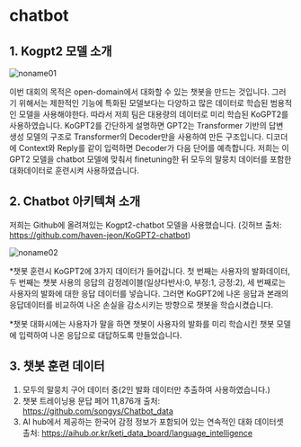 # chatbot
## 1. Kogpt2 모델 소개
![noname01](https://user-images.githubusercontent.com/57859679/99677988-acba2d00-2abd-11eb-9ef2-5be6d965d2cb.png)

이번 대회의 목적은 open-domain에서 대화할 수 있는 챗봇을 만드는 것입니다. 그러기 위해서는 제한적인 기능에 특화된 모델보다는 다양하고 많은 데이터로 학습된 범용적인 모델을 사용해야한다. 따라서 저희 팀은 대용량의 데이터로 미리 학습된 KoGPT2를 사용하였습니다.
KoGPT2를 간단하게 설명하면 GPT2는 Transformer 기반의 답변 생성 모델의 구조로 Transformer의 Decoder만을 사용하여 만든 구조입니다. 디코더에 Context와 Reply를 같이 입력하면 Decoder가 다음 단어를 예측합니다. 저희는 이 GPT2 모델을 chatbot 모델에 맞춰서 finetuning한 뒤 모두의 말뭉치 데이터를 포함한 대화데이터로 훈련시켜 사용하였습니다.

## 2. Chatbot 아키텍쳐 소개
저희는 Github에 올려져있는 Kogpt2-chatbot 모델을 사용했습니다.
(깃허브 출처: https://github.com/haven-jeon/KoGPT2-chatbot)


![noname02](https://user-images.githubusercontent.com/57859679/99680189-1fc4a300-2ac0-11eb-9f99-723a559201b0.png)

*챗봇 훈련시 KoGPT2에 3가지 데이터가 들어갑니다. 첫 번째는 사용자의 발화데이터, 두 번째는 챗봇 사용의 응답의 감정레이블(일상다반사:0, 부정:1, 긍정:2), 세 번째로는 사용자의 발화에 대한 응답 데이터를 넣습니다. 그러면 KoGPT2에 나온 응답과 본래의 응답데이터를 비교하여 나온 손실을 감소시키는 방향으로 챗봇을 학습시켰습니다.

*챗봇 대화시에는 사용자가 말을 하면 챗봇이 사용자의 발화를 미리 학습시킨 챗봇 모델에 입력하여 나온 응답으로 대답하도록 만들었습니다.

## 3. 챗봇 훈련 데이터 
1) 모두의 말뭉치 구어 데이터 중(2인 발화 데이터만 추출하여 사용하였습니다.)
2) 챗봇 트레이닝용 문답 페어 11,876개
출처: https://github.com/songys/Chatbot_data
3) AI hub에서 제공하는 한국어 감정 정보가 포함되어 있는 연속적인 대화 데이터셋
촐처: https://aihub.or.kr/keti_data_board/language_intelligence
